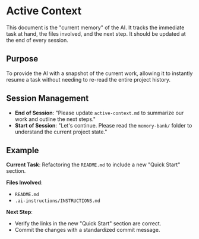 # Active Context

This document is the "current memory" of the AI. It tracks the immediate task at hand, the files involved, and the next step.
It should be updated at the end of every session.

## Purpose

To provide the AI with a snapshot of the current work, allowing it to instantly resume a task without needing to re-read the entire project history.

## Session Management

- **End of Session**: "Please update `active-context.md` to summarize our work and outline the next steps."
- **Start of Session**: "Let's continue. Please read the `memory-bank/` folder to understand the current project state."

## Example

**Current Task**: Refactoring the `README.md` to include a new "Quick Start" section.

**Files Involved**:

- `README.md`
- `.ai-instructions/INSTRUCTIONS.md`

**Next Step**:

- Verify the links in the new "Quick Start" section are correct.
- Commit the changes with a standardized commit message.
